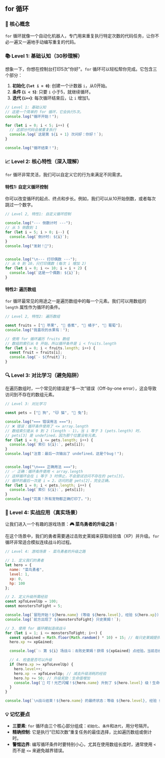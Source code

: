 ## for 循环

### 🎯 核心概念
`for` 循环就像一个自动化机器人，专门用来重复执行特定次数的代码任务，让你不必一遍又一遍地手动编写重复的代码。

### 📚 Level 1: 基础认知（30秒理解）
想象一下，你想在控制台打印5次"你好"。`for` 循环可以轻松帮你完成。它包含三个部分：
1.  **初始化 (`let i = 0`)**: 创建一个计数器 `i`，从0开始。
2.  **条件 (`i < 5`)**: 只要 `i` 小于5，就继续循环。
3.  **迭代 (`i++`)**: 每次循环结束后，让 `i` 增加1。

```javascript
// Level 1: 基础认知
// 这是一个简单的 for 循环，它会执行5次。
console.log("循环开始！");

for (let i = 0; i < 5; i++) {
  // 这部分代码会被重复执行
  console.log(`这是第 ${i + 1} 次问好：你好！`);
}

console.log("循环结束！");
```

### 📈 Level 2: 核心特性（深入理解）
`for` 循环非常灵活，我们可以自定义它的行为来满足不同需求。

#### 特性1: 自定义循环控制
你可以改变循环的起点、终点和步长。例如，我们可以从10开始倒数，或者每次跳过一个数字。

```javascript
// Level 2, 特性1: 自定义循环控制

console.log("--- 倒数计时 ---");
// 从 5 倒数到 1
for (let i = 5; i > 0; i--) {
  console.log(`倒计时: ${i}`);
}
console.log("发射！🚀");


console.log("\n--- 打印偶数 ---");
// 从 0 到 10，只打印偶数 (每次 i 增加 2)
for (let i = 0; i <= 10; i = i + 2) {
  console.log(`这是一个偶数: ${i}`);
}
```

#### 特性2: 遍历数组
`for` 循环最常见的用途之一是遍历数组中的每一个元素。我们可以用数组的 `length` 属性作为循环的条件。

```javascript
// Level 2, 特性2: 遍历数组

const fruits = ["🍎 苹果", "🍌 香蕉", "🍊 橘子", "🍇 葡萄"];
console.log("我喜欢的水果有：");

// 使用 for 循环遍历 fruits 数组
// 数组的索引从 0 开始，所以循环条件是 i < fruits.length
for (let i = 0; i < fruits.length; i++) {
  const fruit = fruits[i];
  console.log(`- ${fruit}`);
}
```

### 🔍 Level 3: 对比学习（避免陷阱）
在遍历数组时，一个常见的错误是“多一次”错误（Off-by-one error），这会导致访问到不存在的数组元素。

```javascript
// Level 3: 对比学习

const pets = ["🐶 狗", "🐱 猫", "🐰 兔"];

console.log("=== 错误用法 ===");
// ❌ 错误：循环条件使用了 <= array.length
// 数组索引是从 0 到 2 (length - 1)。当 i 等于 3 (pets.length) 时，
// pets[3] 是 undefined，因为那个位置没有元素。
for (let i = 0; i <= pets.length; i++) {
  console.log(`索引 ${i}:`, pets[i]);
}
console.log("注意：最后一次输出了 undefined，这是个bug！");


console.log("\n=== 正确用法 ===");
// ✅ 正确：循环条件使用 < array.length
// 这样循环会在 i 等于 3 时停止，不会尝试访问不存在的 pets[3]。
// 循环的最后一次是 i = 2，访问的是 pets[2]，完全正确。
for (let i = 0; i < pets.length; i++) {
  console.log(`索引 ${i}:`, pets[i]);
}
console.log("完美！所有宠物都正确打印了。");
```

### 🚀 Level 4: 实战应用（真实场景）
让我们进入一个有趣的游戏场景：**🎮 菜鸟勇者的升级之路**！

在这个场景中，我们的勇者需要通过击败史莱姆来获取经验值（XP）并升级。`for` 循环非常适合模拟连续战斗的过程。

```javascript
// Level 4: 游戏场景 - 菜鸟勇者的升级之路

// 1. 定义我们的勇者
let hero = {
  name: "菜鸟勇者",
  level: 1,
  xp: 0,
  hp: 100
};

// 2. 定义升级所需经验
const xpToLevelUp = 100;
const monstersToFight = 5;

console.log(`冒险开始！${hero.name} (等级 ${hero.level}, 经验 ${hero.xp}) 踏上了征程！`);
console.log(`前方出现了 ${monstersToFight} 只史莱姆！`);

// 3. 使用 for 循环模拟连续战斗
for (let i = 1; i <= monstersToFight; i++) {
  const xpGained = Math.floor(Math.random() * 10) + 15; // 每只史莱姆提供15-24点经验
  hero.xp += xpGained;

  console.log(`💥 第 ${i} 场战斗：击败史莱姆！获得 ${xpGained} 点经验。当前总经验: ${hero.xp}`);

  // 4. 检查是否可以升级
  if (hero.xp >= xpToLevelUp) {
    hero.level++;
    hero.xp -= xpToLevelUp; // 减去升级消耗的经验
    hero.hp += 50; // 升级奖励：生命值增加
    console.log(`🎉 叮！光芒闪耀！${hero.name} 升到了 ${hero.level} 级！生命值恢复并提升！`);
  }
}

console.log(`\n战斗结束！${hero.name} 的最终状态：等级 ${hero.level}, 经验 ${hero.xp}, 生命值 ${hero.hp}`);
```

### 💡 记忆要点
- **三要素**: `for` 循环由三个核心部分组成：`初始化`、`条件`和`迭代`，用分号隔开。
- **精确控制**: 它是执行“已知次数”重复任务的最佳选择，比如遍历数组或倒计时。
- **警惕边界**: 编写循环条件时要特别小心，尤其在使用数组长度时，通常使用 `<` 而不是 `<=` 来避免越界错误。

<!--
metadata:
  syntax: ["for-loop", "let"]
  pattern: ["iteration"]
  api: ["console.log", "Math.floor", "Math.random"]
  concept: ["loop", "iteration", "control-flow", "off-by-one-error"]
  difficulty: basic
  dependencies: []
  related: []
-->